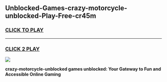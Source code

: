 
## Unblocked-Games-crazy-motorcycle-unblocked-Play-Free-cr45m
<h3>
<a href="https://premium76.site?title=crazy-motorcycle-unblocked&ref=19M">CLICK TO PLAY</a></h3>
<hr>

<h3>
<a href="https://premium76.site?title=crazy-motorcycle-unblocked&ref=19M">CLICK 2 PLAY</a>
  
</h3>

<a href="https://premium76.site?title=crazy-motorcycle-unblocked&ref=19M"><img src="https://clearcache.store/games.png"></a>


**crazy-motorcycle-unblocked games unblocked: Your Gateway to Fun and Accessible Online Gaming**
